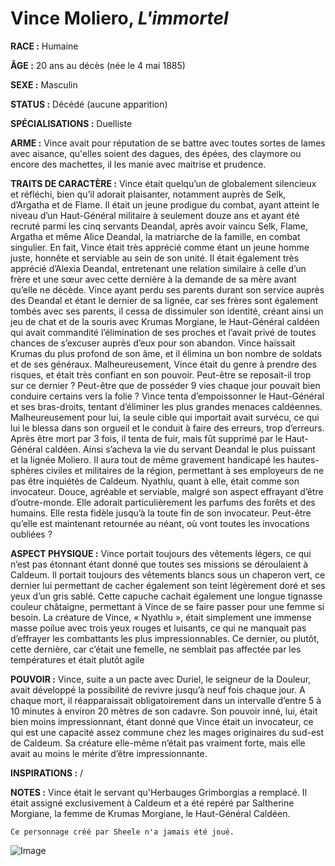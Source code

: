 # Vince Moliero, *L'immortel*

**RACE :** Humaine

**ÂGE :** 20 ans au décès (née le 4 mai 1885)

**SEXE :** Masculin

**STATUS :** Décédé (aucune apparition)

**SPÉCIALISATIONS :** Duelliste

**ARME :** Vince avait pour réputation de se battre avec toutes sortes de lames avec aisance, qu'elles soient des dagues, des épées, des claymore ou encore des machettes, il les manie avec maitrise et prudence.

**TRAITS DE CARACTÈRE :** Vince était quelqu’un de globalement silencieux et réfléchi, bien qu’il adorait plaisanter, notamment auprès de Selk, d’Argatha et de Flame. Il était un jeune prodigue du combat, ayant atteint le niveau d’un Haut-Général militaire à seulement douze ans et ayant été recruté parmi les cinq servants Deandal, après avoir vaincu Selk, Flame, Argatha et même Alice Deandal, la matriarche de la famille, en combat singulier. En fait, Vince était très apprécié comme étant un jeune homme juste, honnête et serviable au sein de son unité. Il était également très apprécié d’Alexia Deandal, entretenant une relation similaire à celle d’un frère et une sœur avec cette dernière à la demande de sa mère avant qu’elle ne décède. Vince ayant perdu ses parents durant son service auprès des Deandal et étant le dernier de sa lignée, car ses frères sont également tombés avec ses parents, il cessa de dissimuler son identité, créant ainsi un jeu de chat et de la souris avec Krumas Morgiane, le Haut-Général caldéen qui avait commandité l’élimination de ses proches et l’avait privé de toutes chances de s’excuser auprès d’eux pour son abandon. Vince haïssait Krumas du plus profond de son âme, et il élimina un bon nombre de soldats et de ses généraux. Malheureusement, Vince était du genre à prendre des risques, et était très confiant en son pouvoir. Peut-être se reposait-il trop sur ce dernier ? Peut-être que de posséder 9 vies chaque jour pouvait bien conduire certains vers la folie ? Vince tenta d’empoissonner le Haut-Général et ses bras-droits, tentant d’éliminer les plus grandes menaces caldéennes. Malheureusement pour lui, la seule cible qui importait avait survécu, ce qui lui le blessa dans son orgueil et le conduit à faire des erreurs, trop d’erreurs. Après être mort par 3 fois, il tenta de fuir, mais fût supprimé par le Haut-Général caldéen. Ainsi s’acheva la vie du servant Deandal le plus puissant et la lignée Moliero. Il aura tout de même gravement handicapé les hautes-sphères civiles et militaires de la région, permettant à ses employeurs de ne pas être inquiétés de Caldeum. Nyathlu, quant à elle, était comme son invocateur. Douce, agréable et serviable, malgré son aspect effrayant d’être d’outre-monde. Elle adorait particulièrement les parfums des forêts et des humains. Elle resta fidèle jusqu’à la toute fin de son invocateur. Peut-être qu’elle est maintenant retournée au néant, où vont toutes les invocations oubliées ? 

**ASPECT PHYSIQUE :** Vince portait toujours des vêtements légers, ce qui n’est pas étonnant étant donné que toutes ses missions se déroulaient à Caldeum. Il portait toujours des vêtements blancs sous un chaperon vert, ce dernier lui permettant de cacher également son teint légèrement doré et ses yeux d’un gris sablé. Cette capuche cachait également une longue tignasse couleur châtaigne, permettant à Vince de se faire passer pour une femme si besoin. La créature de Vince, « Nyathlu », était simplement une immense masse poilue avec trois yeux rouges et luisants, ce qui ne manquait pas d’effrayer les combattants les plus impressionnables. Ce dernier, ou plutôt, cette dernière, car c’était une femelle, ne semblait pas affectée par les températures et était plutôt agile

**POUVOIR :** Vince, suite a un pacte avec Duriel, le seigneur de la Douleur, avait développé la possibilité de revivre jusqu’à neuf fois chaque jour. A chaque mort, il réapparaissait obligatoirement dans un intervalle d’entre 5 à 10 minutes à environ 20 mètres de son cadavre. Son pouvoir inné, lui, était bien moins impressionnant, étant donné que Vince était un invocateur, ce qui est une capacité assez commune chez les mages originaires du sud-est de Caldeum. Sa créature elle-même n’était pas vraiment forte, mais elle avait au moins le mérite d’être impressionnante.

**INSPIRATIONS :** /

**NOTES :** Vince était le servant qu'Herbauges Grimborgias a remplacé. Il était assigné exclusivement à Caldeum et a été repéré par Saltherine Morgiane, la femme de Krumas Morgiane, le Haut-Général Caldéen.

`Ce personnage créé par Sheele n'a jamais été joué. `

![Image](https://data.enyxia.fr/images/characters/enyxiazero/vince.jpg)

